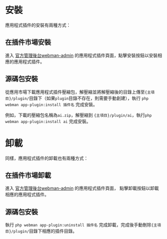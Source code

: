 # 安裝

應用程式插件的安裝有兩種方式：

## 在插件市場安裝
進入 [官方管理後台webman-admin](https://www.workerman.net/plugin/82) 的應用程式插件頁面，點擊安裝按鈕以安裝相應的應用程式插件。

## 源碼包安裝
從應用市場下載應用程式插件壓縮包，解壓縮並將解壓縮後的目錄上傳至`{主項目}/plugin/`目錄下（如果`plugin`目錄不存在，則需要手動創建），執行 `php webman app-plugin:install 插件名` 完成安裝。

例如，下載的壓縮包名稱為`ai.zip`，解壓縮到 `{主項目}/plugin/ai`，執行`php webman app-plugin:install ai` 完成安裝。

# 卸載

同樣，應用程式插件的卸載也有兩種方式：

## 在插件市場卸載
進入 [官方管理後台webman-admin](https://www.workerman.net/plugin/82) 的應用程式插件頁面， 點擊卸載按鈕以卸載相應的應用程式插件。

## 源碼包安裝
執行 `php webman app-plugin:uninstall 插件名` 完成卸載，完成後手動刪除`{主項目}/plugin/`目錄下相應的插件目錄。